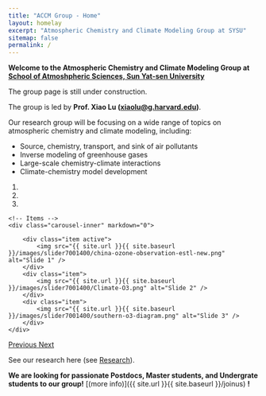 ```yaml
---
title: "ACCM Group - Home"
layout: homelay
excerpt: "Atmospheric Chemistry and Climate Modeling Group at SYSU"
sitemap: false
permalink: /
---
```

**Welcome to the Atmospheric Chemistry and Climate Modeling Group at [School of Atmoshpheric Sciences, Sun Yat-sen University](https://atmos.sysu.edu.cn/)**

The group page is still under construction.

The group is led by **Prof. Xiao Lu (xiaolu@g.harvard.edu)**.

Our research group will be focusing on a wide range of topics on atmospheric chemistry and climate modeling, including:
 - Source, chemistry, transport, and sink of air pollutants
 - Inverse modeling of greenhouse gases
 - Large-scale chemistry-climate interactions
 - Climate-chemistry model development 

<div markdown="0" id="carousel" class="carousel slide" data-ride="carousel" data-interval="5000" data-pause="hover" >
    <!-- Menu -->
    <ol class="carousel-indicators">
        <li data-target="#carousel" data-slide-to="0" class="active"></li>
        <li data-target="#carousel" data-slide-to="1"></li>
        <li data-target="#carousel" data-slide-to="2"></li>
    </ol>

    <!-- Items -->
    <div class="carousel-inner" markdown="0">

        <div class="item active">
            <img src="{{ site.url }}{{ site.baseurl }}/images/slider7001400/china-ozone-observation-estl-new.png" alt="Slide 1" />
        </div>
        <div class="item">
            <img src="{{ site.url }}{{ site.baseurl }}/images/slider7001400/Climate-O3.png" alt="Slide 2" />
        </div>
        <div class="item">
            <img src="{{ site.url }}{{ site.baseurl }}/images/slider7001400/southern-o3-diagram.png" alt="Slide 3" />
        </div>
    </div>
  <a class="left carousel-control" href="#carousel" role="button" data-slide="prev">
    <span class="glyphicon glyphicon-chevron-left" aria-hidden="true"></span>
    <span class="sr-only">Previous</span>
  </a>
  <a class="right carousel-control" href="#carousel" role="button" data-slide="next">
    <span class="glyphicon glyphicon-chevron-right" aria-hidden="true"></span>
    <span class="sr-only">Next</span>
  </a>
</div>




See our research here (see [Research](research)).


 **We are  looking for passionate Postdocs, Master students, and Undergrate students to our group!** [(more info)]({{ site.url }}{{ site.baseurl }}/joinus) **!**

